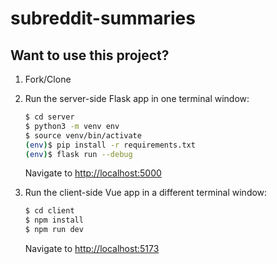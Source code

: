 # subreddit-summaries

## Want to use this project?

1. Fork/Clone

1. Run the server-side Flask app in one terminal window:

    ```sh
    $ cd server
    $ python3 -m venv env
    $ source venv/bin/activate
    (env)$ pip install -r requirements.txt
    (env)$ flask run --debug
    ```

    Navigate to [http://localhost:5000](http://localhost:5000)

1. Run the client-side Vue app in a different terminal window:

    ```sh
    $ cd client
    $ npm install
    $ npm run dev
    ```

    Navigate to [http://localhost:5173](http://localhost:5173)
